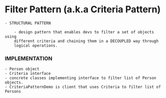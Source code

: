 # Filter Pattern (a.k.a Criteria Pattern)

    - STRUCTURAL PATTERN
    
        - design pattern that enables devs to filter a set of objects using
        different criteria and chaining them in a DECOUPLED way through 
        logical operations. 
        
### IMPLEMENTATION

    - Person object
    - Criteria interface
    - concrete classes implementing interface to filter list of Person objects. 
    - CriteriaPatternDemo is client that uses Criteria to filter list of Persons
